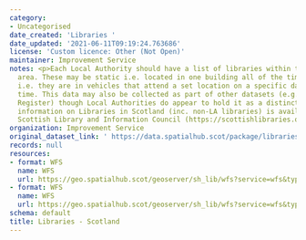 ```yaml
---
category:
- Uncategorised
date_created: 'Libraries '
date_updated: '2021-06-11T09:19:24.763686'
license: 'Custom licence: Other (Not Open)'
maintainer: Improvement Service
notes: <p>Each Local Authority should have a list of libraries within their Council
  area. These may be static i.e. located in one building all of the time, or mobile
  i.e. they are in vehicles that attend a set location on a specific day at a certain
  time. This data may also be collected as part of other datasets (e.g. Council Asset
  Register) though Local Authorities do appear to hold it as a distinct layer.\n\nFurther
  information on Libraries in Scotland (inc. non-LA libraries) is available from The
  Scottish Library and Information Council (https://scottishlibraries.org/)</p>
organization: Improvement Service
original_dataset_link: ' https://data.spatialhub.scot/package/libraries-is'
records: null
resources:
- format: WFS
  name: WFS
  url: https://geo.spatialhub.scot/geoserver/sh_lib/wfs?service=wfs&typeName=sh_lib:pub_lib
- format: WFS
  name: WFS
  url: https://geo.spatialhub.scot/geoserver/sh_lib/wfs?service=wfs&typeName=sh_lib:pub_libmob
schema: default
title: Libraries - Scotland
---
```

